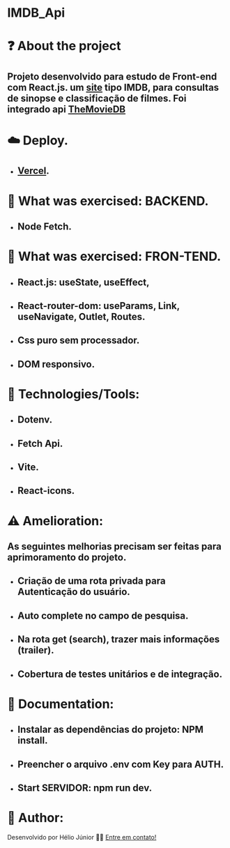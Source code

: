 #  IMDB_Api

# ❓ About the project
## Projeto desenvolvido para estudo de Front-end com React.js. um [site](https://imdb-api-9k1w.vercel.app/) tipo IMDB, para consultas de sinopse e classificação de filmes. Foi integrado api [TheMovieDB](https://developers.themoviedb.org/3/getting-started/introduction)

# ☁️ Deploy.
* ## [Vercel](https://vercel.com/).

# 📘 What was exercised: BACKEND.
* ## Node Fetch.

# 📕 What was exercised: FRON-TEND.
* ## React.js: useState, useEffect,
* ## React-router-dom: useParams, Link, useNavigate, Outlet, Routes.
* ## Css puro sem processador.
* ## DOM responsivo.

# 🔧 Technologies/Tools:
+ ## Dotenv.
+ ## Fetch Api.
+ ## Vite.
+ ## React-icons.

# ⚠️ Amelioration:
## As seguintes melhorias precisam ser feitas para aprimoramento do projeto.
+ ## Criação de uma rota privada para Autenticação do usuário.
+ ## Auto complete no campo de pesquisa.
+ ## Na rota get (search), trazer mais informações (trailer).
+ ## Cobertura de testes unitários e de integração.

# 📝 Documentation:

+ ## Instalar as dependências do projeto: NPM install.
+ ## Preencher o arquivo .env com Key para AUTH.
+ ## Start SERVIDOR: npm run dev.

# 👨‍ Author:
Desenvolvido por Hélio Júnior 👨‍💻 [Entre em contato!](https://www.linkedin.com/in/h%C3%A9lio-j%C3%BAnior-81aa6612a/)
